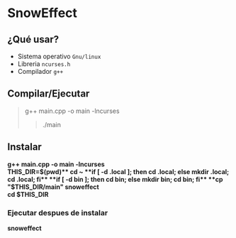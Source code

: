 # SnowEffect

## ¿Qué usar?
* Sistema operativo `Gnu/linux`  
* Libreria `ncurses.h`  
* Compilador `g++`  

## Compilar/Ejecutar
> g++ main.cpp -o main -lncurses  
> > ./main

## Instalar
**g++ main.cpp -o main -lncurses**  
**THIS_DIR=$(pwd)**  
cd ~  
**if [ -d .local ]; then cd .local; else mkdir .local; cd .local; fi**  
**if [ -d bin ]; then cd bin; else mkdir bin; cd bin; fi**  
**cp "$THIS_DIR/main" snoweffect**  
**cd $THIS_DIR**

### Ejecutar despues de instalar
**snoweffect**  
